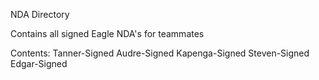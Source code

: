 NDA Directory

Contains all signed Eagle NDA's for teammates

Contents:
	Tanner-Signed
	Audre-Signed
	Kapenga-Signed
	Steven-Signed
	Edgar-Signed
